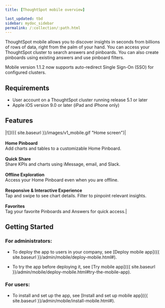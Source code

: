 ```yaml
---
title: [ThoughtSpot mobile overview]

last_updated: tbd
sidebar: mydoc_sidebar
permalink: /:collection/:path.html
---
```

ThoughtSpot mobile allows you to discover insights in seconds from billions of rows of data, right from the palm of your hand. You can access your ThoughtSpot cluster to search answers and pinboards. You can also create pinboards using existing answers and use pinboard filters.

Mobile version 1.1.2 now supports auto-redirect Single Sign-On (SSO) for configured clusters.

## Requirements

- User account on a ThoughtSpot cluster running release 5.1 or later
- Apple iOS version 9.0 or later (iPad and iPhone only)

## Features

|![]({{ site.baseurl }}/images/v1_mobile.gif "Home screen")|<br><br>**Home Pinboard**<br>Add charts and tables to a customizable Home Pinboard.<br><br>**Quick Share**<br>Share KPIs and charts using iMessage, email, and Slack.<br><br>**Offline Exploration**<br>Access your Home Pinboard even when you are offline.<br><br>**Responsive & Interactive Experience**<br>Tap and swipe to see chart details. Filter to pinpoint relevant insights.<br><br>**Favorites**<br>Tag your favorite Pinboards and Answers for quick access.|

## Getting Started

### For administrators:
- To deploy the app to users in your company, see [Deploy mobile app]({{ site.baseurl }}/admin/mobile/deploy-mobile.html#).

- To try the app before deploying it, see [Try mobile app]({{ site.baseurl }}/admin/mobile/deploy-mobile.html#try-the-mobile-app).

### For users:
- To install and set up the app, see [Install and set up mobile app]({{ site.baseurl }}/admin/mobile/install-mobile.html#).
